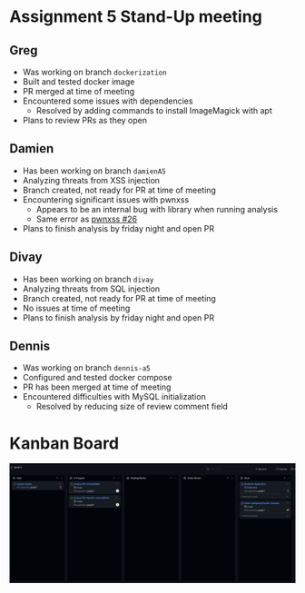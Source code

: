 # Assignment 5 Stand-Up meeting

## Greg
 - Was working on branch `dockerization`
 - Built and tested docker image
 - PR merged at time of meeting
 - Encountered some issues with dependencies
   - Resolved by adding commands to install ImageMagick with apt
 - Plans to review PRs as they open

## Damien
 - Has been working on branch `damienA5`
 - Analyzing threats from XSS injection
 - Branch created, not ready for PR at time of meeting
 - Encountering significant issues with pwnxss
   - Appears to be an internal bug with library when running analysis
   - Same error as [pwnxss #26](https://github.com/pwn0sec/PwnXSS/issues/26)
 - Plans to finish analysis by friday night and open PR

## Divay
 - Has been working on branch `divay`
 - Analyzing threats from SQL injection
 - Branch created, not ready for PR at time of meeting
 - No issues at time of meeting
 - Plans to finish analysis by friday night and open PR

## Dennis
 - Was working on branch `dennis-a5`
 - Configured and tested docker compose
 - PR has been merged at time of meeting
 - Encountered difficulties with MySQL initialization
   - Resolved by reducing size of review comment field

# Kanban Board
![](./a5-kanban.png)